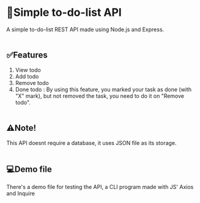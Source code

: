 # 🎯Simple to-do-list API
A simple to-do-list REST API made using Node.js and Express. 
<br/> <br/>

## ✅Features
1. View todo
2. Add todo
3. Remove todo
4. Done todo : By using this feature, you marked your task as done (with "X" mark), but not removed the task, you need to do it on "Remove todo".
<br/><br/>

## ⚠️Note!
This API doesnt require a database, it uses JSON file as its storage.
<br/><br/>

## 💻Demo file
There's a demo file for testing the API, a CLI program made with JS' Axios and Inquire
